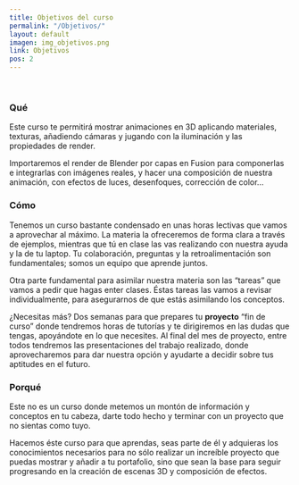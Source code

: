 ```yaml
---
title: Objetivos del curso
permalink: "/Objetivos/"
layout: default
imagen: img_objetivos.png
link: Objetivos
pos: 2
---
```


&nbsp;

### Qué

Este curso te permitirá mostrar animaciones en 3D aplicando materiales, texturas, añadiendo cámaras y jugando con la iluminación y las propiedades de render. 

Importaremos el render de Blender por capas en Fusion para componerlas e integrarlas con imágenes reales, y hacer una composición de nuestra animación, con efectos de luces, desenfoques, corrección de color…

### Cómo

Tenemos un curso bastante condensado en unas horas lectivas que vamos a aprovechar al máximo. La materia la ofreceremos de forma clara a través de ejemplos, mientras que tú en clase las vas realizando con nuestra ayuda y la de tu laptop. Tu colaboración, preguntas y la retroalimentación son fundamentales; somos un equipo que aprende juntos.

Otra parte fundamental para asimilar nuestra materia son las “tareas” que vamos a pedir que hagas enter clases. Éstas tareas las vamos a <span class="spanYellow">revisar individualmente</span>, para asegurarnos de que estás asimilando los conceptos. 

¿Necesitas más? Dos semanas para que prepares tu **proyecto** “fin de curso” donde tendremos horas de tutorías y te dirigiremos en las dudas que tengas, apoyándote en lo que necesites. Al final del mes de proyecto, entre todos tendremos las presentaciones del trabajo realizado, donde aprovecharemos para dar nuestra opción y ayudarte a decidir sobre tus aptitudes en el futuro.

### Porqué

Este no es un curso donde metemos un montón de información y conceptos en tu cabeza, darte todo hecho y terminar con un proyecto que no sientas como tuyo. 

Hacemos éste curso para que aprendas, seas parte de él y adquieras los conocimientos necesarios para no sólo realizar un increíble proyecto que puedas mostrar y añadir a tu portafolio, sino que sean <span class="spanYellow">la base para seguir progresando en la creación de escenas 3D  y composición de efectos.</span>

